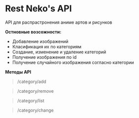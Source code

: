 # Rest Neko's API

API для распрастронения аниме артов и рисунков

**Остновные возсожности:**
* Добавление изображений
* Класификация их по категориям
* Создание, изменение и удаление категорий
* Получение изображения по id
* Получение случайного изображения согласно категории

**Методы API**

> /category/add

> /category/remove

> /category/list

> /category/change
